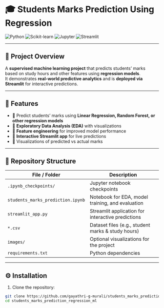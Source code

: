 # 🎓 Students Marks Prediction Using Regression

![Python](https://img.shields.io/badge/Python-3.10-blue?style=flat-square&logo=python&logoColor=white)
![Scikit-learn](https://img.shields.io/badge/Scikit--learn-0.24-lightgrey?style=flat-square&logo=scikitlearn&logoColor=orange)
![Jupyter](https://img.shields.io/badge/Jupyter-Notebook-orange?style=flat-square&logo=jupyter&logoColor=white)
![Streamlit](https://img.shields.io/badge/Streamlit-Deployed-red?style=flat-square&logo=streamlit&logoColor=white)

---

## 🌟 Project Overview
A **supervised machine learning project** that predicts students’ marks based on study hours and other features using **regression models**.  
It demonstrates **real-world predictive analytics** and is **deployed via Streamlit** for interactive predictions.  

---

## 🚀 Features
- 🔹 Predict students’ marks using **Linear Regression, Random Forest, or other regression models**  
- 🔹 **Exploratory Data Analysis (EDA)** with visualizations  
- 🔹 **Feature engineering** for improved model performance  
- 🔹 **Interactive Streamlit app** for live predictions  
- 🔹 Visualizations of predicted vs actual marks  

---

## 📂 Repository Structure

| File / Folder | Description |
|---------------|-------------|
| `.ipynb_checkpoints/` | Jupyter notebook checkpoints |
| `students_marks_prediction.ipynb` | Notebook for EDA, model training, and evaluation |
| `streamlit_app.py` | Streamlit application for interactive predictions |
| `*.csv` | Dataset files (e.g., student marks & study hours) |
| `images/` | Optional visualizations for the project |
| `requirements.txt` | Python dependencies |

---

## ⚙️ Installation

1. Clone the repository:

```bash
git clone https://github.com/gayathri-g-murali/students_marks_prediction_regression_ml.git
cd students_marks_prediction_regression_ml
